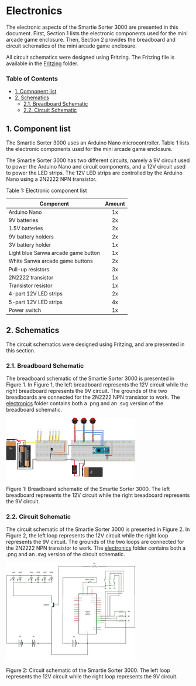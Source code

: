# Electronics

The electronic aspects of the Smartie Sorter 3000 are presented in this document. First, Section 1 lists the electronic components used for the mini arcade game enclosure. Then, Section 2 provides the breadboard and circuit schematics of the mini arcade game enclosure.

All circuit schematics were designed using Fritzing. The Fritzing file is available in the [Fritzing](https://github.com/pieterberg/Smartie-Sorter/tree/main/assets/electronics/fritzing) folder.

### Table of Contents

- [1. Component list](#1-component-list)
- [2. Schematics](#2-schematics)
  - [2.1. Breadboard Schematic](#21-breadboard-schematic)
  - [2.2. Circuit Schematic](#22-circuit-schematic)

## 1. Component list

The Smartie Sorter 3000 uses an Arduino Nano microcontroller. Table 1 lists the electronic components used for the mini arcade game enclosure.

The Smartie Sorter 3000 has two different circuits, namely a 9V circuit used to power the Arduino Nano and circuit components, and a 12V circuit used to power the LED strips. The 12V LED strips are controlled by the Arduino Nano using a 2N2222 NPN transistor.

Table 1: Electronic component list

| Component                           | Amount |
|-------------------------------------|:------:|
| Arduino Nano                        |   1x   |
| 9V batteries                        |   2x   |
| 1.5V batteries                      |   2x   |
| 9V battery holders                  |   2x   |
| 3V battery holder                   |   1x   |
| Light blue Sanwa arcade game button |   1x   |
| White Sanwa arcade game buttons     |   2x   |
| Pull-up resistors                   |   3x   |
| 2N2222 transistor                   |   1x   |
| Transistor resistor                 |   1x   |
| 4-part 12V LED strips               |   2x   |
| 5-part 12V LED strips               |   4x   |
| Power switch                        |   1x   |


## 2. Schematics

The circuit schematics were designed using Fritzing, and are presented in this section.

### 2.1. Breadboard Schematic

The breadboard schematic of the Smartie Sorter 3000 is presented in Figure 1. In Figure 1, the left breadboard represents the 12V circuit while the right breadboard represents the 9V circuit. The grounds of the two breadboards are connected for the 2N2222 NPN transistor to work. The [electronics](https://github.com/pieterberg/Smartie-Sorter/tree/main/assets/electronics) folder contains both a .png and an .svg version of the breadboard schematic.

<img src="https://github.com/pieterberg/Smartie-Sorter/blob/main/assets/electronics/breadboard.png" alt="Breadboard schematic" width="70%">

Figure 1: Breadboard schematic of the Smartie Sorter 3000. The left breadboard represents the 12V circuit while the right breadboard represents the 9V circuit.

### 2.2. Circuit Schematic

The circuit schematic of the Smartie Sorter 3000 is presented in Figure 2. In Figure 2, the left loop represents the 12V circuit while the right loop represents the 9V circuit. The grounds of the two loops are connected for the 2N2222 NPN transistor to work. The [electronics](https://github.com/pieterberg/Smartie-Sorter/tree/main/assets/electronics) folder contains both a .png and an .svg version of the circuit schematic.

<img src="https://github.com/pieterberg/Smartie-Sorter/blob/main/assets/electronics/schematic.png" alt="Schematic" width="70%">

Figure 2: Circuit schematic of the Smartie Sorter 3000. The left loop represents the 12V circuit while the right loop represents the 9V circuit.
